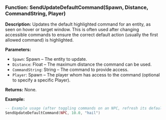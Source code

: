 ### Function: SendUpdateDefaultCommand(Spawn, Distance, CommandString, Player)

**Description:**
Updates the default highlighted command for an entity, as seen on hover or target window. This is often used after changing accessible commands to ensure the correct default action (usually the first allowed command) is highlighted.

**Parameters:**
- `Spawn`: Spawn – The entity to update.
- `Distance`: Float – The maximum distance the command can be used.
- `CommandString`: String – The command to provide access.
- `Player`: Spawn – The player whom has access to the command (optional to specify a specific Player).

**Returns:** None.

**Example:**

```lua
-- Example usage (after toggling commands on an NPC, refresh its default action)
SendUpdateDefaultCommand(NPC, 10.0, "hail")
```
